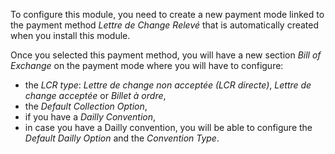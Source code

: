To configure this module, you need to create a new payment mode linked
to the payment method *Lettre de Change Relevé* that is automatically
created when you install this module.

Once you selected this payment method, you will have a new section *Bill
of Exchange* on the payment mode where you will have to configure:

- the *LCR type*: *Lettre de change non acceptée (LCR directe)*, *Lettre
  de change acceptée* or *Billet à ordre*,
- the *Default Collection Option*,
- if you have a *Dailly Convention*,
- in case you have a Dailly convention, you will be able to configure
  the *Default Dailly Option* and the *Convention Type*.
